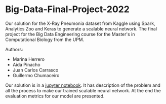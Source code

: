 # Big-Data-Final-Project-2022
Our solution for the X-Ray Pneumonia dataset from Kaggle using Spark, Analytics Zoo and Keras to generate a scalable neural network. The final project for the Big Data Engineering course for the Master's in Computational Biology from the UPM.

Authors:
- Marina Herrero
- Aida Pinacho
- Juan Carlos Carrasco
- Guillermo Chumaceiro

Our solution is in a [jupyter notebook](./Big_Data_Final_Project.ipynb). It has description of the problem and all the process to make our trained scalable neural network. At the end the evaluation metrics for our model are presented.
